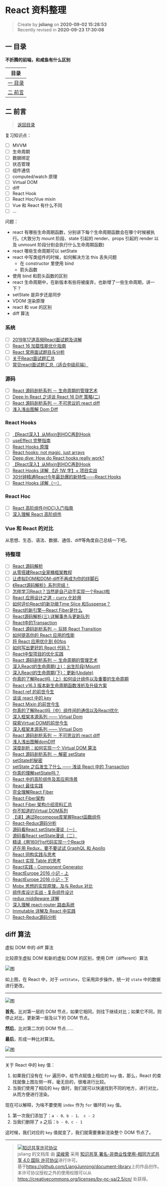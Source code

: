 React 资料整理
===

> Create by **jsliang** on **2020-09-02 15:28:53**  
> Recently revised in **2020-09-23 17:30:08**

## <a name="chapter-one" id="chapter-one"></a>一 目录

**不折腾的前端，和咸鱼有什么区别**

| 目录 |
| --- |
| [一 目录](#chapter-one) |
| <a name="catalog-chapter-two" id="catalog-chapter-two"></a>[二 前言](#chapter-two) |

## <a name="chapter-two" id="chapter-two"></a>二 前言

> [返回目录](#chapter-one)

复习知识点：

* [ ] MVVM
* [ ] 生命周期
* [ ] 数据绑定
* [ ] 状态管理
* [ ] 组件通信
* [ ] computed/watch 原理
* [ ] Virtual DOM
* [ ] diff
* [ ] React Hook
* [ ] React Hoc/Vue mixin
* [ ] Vue 和 React 有什么不同
* [ ] ...

问题：

* react 有哪些生命周期函数，分别讲下每个生命周期函数会在哪个时候被执行。(大致分为 mount 阶段、state 引起的 render、props 引起的 render 以及 unmount 阶段分别会执行什么生命周期函数)
* react 哪些生命周期可以 setState
* react 中写类组件的时候，如何解决方法 this 丢失问题
   * 在 constructor 里使用 bind
   * 箭头函数
* 使用 bind 和箭头函数的区别
* react 生命周期中，在新版本有些将被废弃，也新增了一些生命周期，讲一下？
* setState 是异步还是同步
* VDOM 渲染原理
* react 和 vue 的区别
* diff 算法

### 系统

* [ ] [2019年17道高频React面试题及详解](https://juejin.im/post/5d5f44dae51d4561df7805b4)
* [ ] [React 16 加载性能优化指南](https://mp.weixin.qq.com/s/XSvhOF_N0VbuOKStwi0IYw)
* [ ] [React 常用面试题目与分析](https://zhuanlan.zhihu.com/p/24856035#tipjar)
* [ ] [关于React面试题汇总](https://juejin.im/post/6844903620664623111)
* [ ] [常见react面试题汇总（适合中级前端）](https://segmentfault.com/a/1190000016885832)

### 源码

* [ ] [React 源码剖析系列 － 生命周期的管理艺术](https://zhuanlan.zhihu.com/p/20312691)
* [ ] [Deep In React 之详谈 React 16 Diff 策略(二)](https://juejin.im/post/5d3e3231e51d4510926a7c39)
* [ ] [React 源码剖析系列 － 不可思议的 react diff](https://zhuanlan.zhihu.com/p/20346379)
* [ ] [浅入浅出图解 Dom Diff](https://juejin.im/post/5ad550f06fb9a028b4118d99)

### React Hooks

* [ ] [【React深入】从Mixin到HOC再到Hook](https://juejin.im/post/5cad39b3f265da03502b1c0a)
* [ ] [useEffect 完整指南](https://overreacted.io/zh-hans/a-complete-guide-to-useeffect/)
* [ ] [React Hooks 原理](https://github.com/brickspert/blog/issues/26)
* [ ] [React hooks: not magic, just arrays](https://medium.com/@ryardley/react-hooks-not-magic-just-arrays-cd4f1857236e)
* [ ] [Deep dive: How do React hooks really work?](https://www.netlify.com/blog/2019/03/11/deep-dive-how-do-react-hooks-really-work/)
* [ ] [【React深入】从Mixin到HOC再到Hook](https://juejin.im/post/5cad39b3f265da03502b1c0a)
* [ ] [React Hooks 详解 【近 1W 字】+ 项目实战](https://juejin.im/post/5dbbdbd5f265da4d4b5fe57d)
* [ ] [30分钟精通React今年最劲爆的新特性——React Hooks](https://segmentfault.com/a/1190000016950339)
* [ ] [React Hooks 详解（一）](http://huayifeng.top:2368/react-hooks/)

### React Hoc

* [ ] [React 高阶组件(HOC)入门指南](https://juejin.im/post/5914fb4a0ce4630069d1f3f6)
* [ ] [深入理解 React 高阶组件](https://zhuanlan.zhihu.com/p/24776678)

### Vue 和 React 的对比

从思想、生态、语法、数据、通信、diff等角度自己总结一下吧。

### 待整理

* [ ] [React 源码解析](https://zhuanlan.zhihu.com/p/28697362)
* [ ] [从零搭建React全家桶框架教程](https://github.com/brickspert/blog/issues/1)
* [ ] [让虚拟DOM和DOM-diff不再成为你的绊脚石](https://juejin.im/post/6844903806132568072)
* [ ] [《React源码解析》系列完结！](https://juejin.im/post/6844903568487497741?utm_medium=fe&utm_source=weixinqun)
* [ ] [怎样学习React？当然是自己动手实现一个React啦](https://juejin.im/post/6844903593078685709)
* [ ] [React 应用设计之道 - curry 化妙用](https://zhuanlan.zhihu.com/p/35833143)
* [ ] [如何评价React的新功能Time Slice 和Suspense？](https://www.zhihu.com/question/268028123)
* [ ] [React的新引擎—React Fiber是什么](http://www.infoq.com/cn/articles/what-the-new-engine-of-react)
* [ ] [React源码解析(三):详解事务与更新队列](https://juejin.im/post/6844903511478697998)
* [ ] [React中的Transaction](https://oychao.github.io/2017/09/25/react/16_transaction/)
* [ ] [React 源码剖析系列 － 玩转 React Transition](https://zhuanlan.zhihu.com/p/20419592)
* [ ] [如何提高你的 React 应用的性能](https://juejin.im/post/6844903518826938382)
* [ ] [将 React 应用优化到 60fps](https://zhuanlan.zhihu.com/p/24959748)
* [ ] [如何写出更好的 React 代码？](https://juejin.im/post/6844903600989143054)
* [ ] [React中型项目的优化实践](https://juejin.im/post/6844903619913842696)
* [ ] [React 源码剖析系列 － 生命周期的管理艺术](https://zhuanlan.zhihu.com/p/20312691)
* [ ] [深入React的生命周期(上)：出生阶段(Mount)](https://zhuanlan.zhihu.com/p/30757059)
* [ ] [深入React的生命周期(下)：更新(Update)](https://zhuanlan.zhihu.com/p/30971608)
* [ ] [你真的了解React吗（上）如何设计组件以及重要的生命周期](https://zhuanlan.zhihu.com/p/27828773)
* [ ] [React v16.3 版本新生命周期函数浅析及升级方案](https://juejin.im/post/6844903600309665799)
* [ ] [React ref 的前世今生](https://zhuanlan.zhihu.com/p/40462264)
* [ ] [谈谈 react 中的 key](https://juejin.im/post/6844903561197781000)
* [ ] [React Mixin 的前世今生](https://zhuanlan.zhihu.com/p/20361937)
* [ ] [你真的了解React吗（中）组件间的通信以及React优化](https://zhuanlan.zhihu.com/p/27828866)
* [ ] [深入框架本源系列 —— Virtual Dom](https://juejin.im/post/6844903615652610055)
* [ ] [探索Virtual DOM的前世今生](https://zhuanlan.zhihu.com/p/35876032)
* [ ] [深入框架本源系列 —— Virtual Dom](https://juejin.im/post/6844903615652610055#heading-2)
* [ ] [React 源码剖析系列 － 不可思议的 react diff](https://zhuanlan.zhihu.com/p/20346379)
* [ ] [浅入浅出图解domDIff](https://juejin.im/post/6844903592520843277)
* [ ] [深度剖析：如何实现一个 Virtual DOM 算法](https://github.com/livoras/blog/issues/13)
* [ ] [React 源码剖析系列 － 解密 setState](https://zhuanlan.zhihu.com/p/20328570)
* [ ] [setState的秘密](https://juejin.im/post/6844903492130177037)
* [ ] [setState 之后发生了什么 —— 浅谈 React 中的 Transaction](https://undefinedblog.com/what-happened-after-set-state/)
* [ ] [你真的理解setState吗？](https://zhuanlan.zhihu.com/p/39512941)
* [ ] [React 中的高阶组件及其应用场景](https://juejin.im/post/6844903782355042312)
* [ ] [React 最佳实践](https://segmentfault.com/a/1190000018107137)
* [ ] [完全理解React Fiber](http://www.ayqy.net/blog/dive-into-react-fiber/)
* [ ] [React Fiber架构](https://juejin.im/entry/6844903608308236296)
* [ ] [React Fiber 架构介绍资料汇总](https://segmentfault.com/a/1190000012834204)
* [ ] [你不知道的Virtual DOM系列](https://segmentfault.com/a/1190000016129036)
* [ ] [【译】通过Recompose库掌握React函数组件](https://juejin.im/entry/6844903662209204237)
* [ ] [React-Redux源码分析](https://juejin.im/post/6844903498346135565)
* [ ] [源码看React setState漫谈（一）](https://segmentfault.com/a/1190000011170740)
* [ ] [源码看React setState漫谈（二）](https://segmentfault.com/a/1190000011184268)
* [ ] [精读《用160行js代码实现一个React》](https://juejin.im/post/6844903613270065159)
* [ ] [还在用 Redux，要不要试试 GraphQL 和 Apollo](https://juejin.im/post/6844903607523868680)
* [ ] [React 同构实践与思考](https://zhuanlan.zhihu.com/p/20669111)
* [ ] [React 实现 Table 的思考](https://zhuanlan.zhihu.com/p/20848369)
* [ ] [React实践 - Component Generator](https://zhuanlan.zhihu.com/p/21386862)
* [ ] [ReactEurope 2016 小记 - 上](https://zhuanlan.zhihu.com/p/21379350)
* [ ] [ReactEurope 2016 小记 - 下](https://zhuanlan.zhihu.com/p/21616613)
* [ ] [Mobx 思想的实现原理，及与 Redux 对比](https://zhuanlan.zhihu.com/p/25585910)
* [ ] [组件库设计实战 - 复杂组件设计](https://zhuanlan.zhihu.com/p/29034015)
* [ ] [redux middleware 详解](https://zhuanlan.zhihu.com/p/20597452)
* [ ] [深入理解 react-router 路由系统](https://zhuanlan.zhihu.com/p/20381597)
* [ ] [Immutable 详解及 React 中实践](https://zhuanlan.zhihu.com/p/20295971)
* [ ] [React-Redux源码分析](https://zhuanlan.zhihu.com/p/29723405)

## diff 算法

虚拟 DOM 中的 diff 算法

比较原生虚拟 DOM 和新的虚拟 DOM 的区别，使用 Diff（different）算法

![图](../../../../public-repertory/img/js-react-principle-1.png)

如上图，在 React 中，对于 `setState`，它采用异步操作，统一对 `state` 中的数据进行更改。

---

![图](../../../../public-repertory/img/js-react-principle-2.png)

**首先**，比对第一层的 DOM 节点，如果它相同，则往下继续对比；如果它不同，则停止对比，更新第一层及以下的 DOM 节点。

**然后**，比对第二次的 DOM 节点……

**最后**，形成一种比对算法。

![图](../../../../public-repertory/img/js-react-principle-3.png)

---

关于 React 中的 key 值：

1. 如果我们没有在 `for` 遍历中，给节点赋值上相应的 `key` 值，那么，React 的查找就像上图左侧一样，毫无目的，很难进行比较。
2. 当我们使用了相应的 `key` 值时，我们就可以快速找到不同的地方，进行对比，从而方便进行渲染。

现在可以解释，为啥不要使用 `index` 作为 `for` 循环的 `key` 值。

1. 第一次我们添加了：`a - 0、b - 1、 c - 2`
2. 当我们删除了 `a` 之后：`b - 0、c - 1`

这时候，我们对应的 `key` 值就变了，我们就需要重新渲染整个 DOM 节点了。

---

> <a rel="license" href="http://creativecommons.org/licenses/by-nc-sa/4.0/"><img alt="知识共享许可协议" style="border-width:0" src="https://i.creativecommons.org/l/by-nc-sa/4.0/88x31.png" /></a><br /><span xmlns:dct="http://purl.org/dc/terms/" property="dct:title">jsliang 的文档库</span> 由 <a xmlns:cc="http://creativecommons.org/ns#" href="https://github.com/LiangJunrong/document-library" property="cc:attributionName" rel="cc:attributionURL">梁峻荣</a> 采用 <a rel="license" href="http://creativecommons.org/licenses/by-nc-sa/4.0/">知识共享 署名-非商业性使用-相同方式共享 4.0 国际 许可协议</a>进行许可。<br />基于<a xmlns:dct="http://purl.org/dc/terms/" href="https://github.com/LiangJunrong/document-library" rel="dct:source">https://github.com/LiangJunrong/document-library</a>上的作品创作。<br />本许可协议授权之外的使用权限可以从 <a xmlns:cc="http://creativecommons.org/ns#" href="https://creativecommons.org/licenses/by-nc-sa/2.5/cn/" rel="cc:morePermissions">https://creativecommons.org/licenses/by-nc-sa/2.5/cn/</a> 处获得。